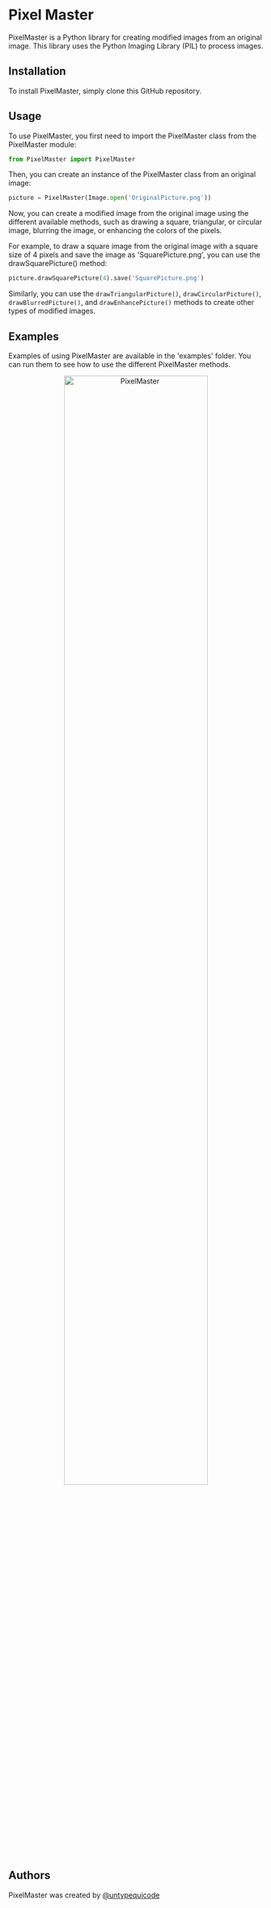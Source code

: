 # Pixel Master

PixelMaster is a Python library for creating modified images from an original image. This library uses the Python Imaging Library (PIL) to process images.

## Installation

To install PixelMaster, simply clone this GitHub repository.

## Usage

To use PixelMaster, you first need to import the PixelMaster class from the PixelMaster module:

``` python
from PixelMaster import PixelMaster
```

Then, you can create an instance of the PixelMaster class from an original image:

``` python
picture = PixelMaster(Image.open('OriginalPicture.png'))
```

Now, you can create a modified image from the original image using the different available methods, such as drawing a square, triangular, or circular image, blurring the image, or enhancing the colors of the pixels.

For example, to draw a square image from the original image with a square size of 4 pixels and save the image as 'SquarePicture.png', you can use the drawSquarePicture() method:

``` python
picture.drawSquarePicture(4).save('SquarePicture.png')
```

Similarly, you can use the ```drawTriangularPicture()```, ```drawCircularPicture()```, ```drawBlurredPicture()```, and ```drawEnhancePicture()``` methods to create other types of modified images.

## Examples

Examples of using PixelMaster are available in the 'examples' folder. You can run them to see how to use the different PixelMaster methods.

<p align="center">
  <img src="docs/img/PixelMaster.gif" alt="PixelMaster" width=75%"/>
</p>

## Authors

PixelMaster was created by [@untypequicode](https://github.com/untypequicode)
